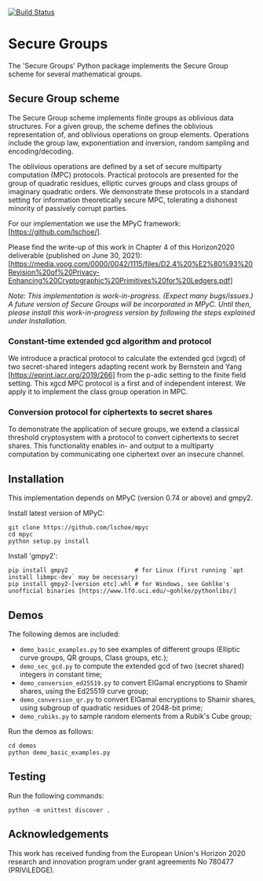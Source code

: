 [![Build Status](https://app.travis-ci.com/toonsegers/sec_groups.svg?branch=master)](https://travis-ci.com/toonsegers/sec_groups)

# Secure Groups
The 'Secure Groups' Python package implements the Secure Group scheme for several mathematical groups.

## Secure Group scheme
The Secure Group scheme implements finite groups as oblivious data structures. For a given group, the scheme defines the oblivious representation of, and oblivious operations on group elements. Operations include the group law, exponentiation and inversion, random sampling and encoding/decoding.

The oblivious operations are defined by a set of secure multiparty computation (MPC) protocols. Practical protocols are presented for the group of quadratic residues, elliptic curves groups and class groups of imaginary quadratic orders. We demonstrate these protocols in a standard setting for information theoretically secure MPC, tolerating a dishonest minority of passively corrupt parties. 

For our implementation we use the MPyC framework: [https://github.com/lschoe/].

Please find the write-up of this work in Chapter 4 of this Horizon2020 deliverable (published on June 30, 2021): [https://media.voog.com/0000/0042/1115/files/D2.4%20%E2%80%93%20Revision%20of%20Privacy-Enhancing%20Cryptographic%20Primitives%20for%20Ledgers.pdf] 

*Note: This implementation is work-in-progress. (Expect many bugs/issues.) A future version of Secure Groups will be incorporated in MPyC. Until then, please install this work-in-progress version by following the steps explained under Installation.*

### Constant-time extended gcd algorithm and protocol
We introduce a practical protocol to calculate the extended gcd (xgcd) of two secret-shared integers adapting recent work by Bernstein and Yang [https://eprint.iacr.org/2019/266] from the p-adic setting to the finite field setting. This xgcd MPC protocol is a first and of independent interest. We apply it to implement the class group operation in MPC.  

### Conversion protocol for ciphertexts to secret shares
To demonstrate the application of secure groups, we extend a classical threshold cryptosystem with a protocol to convert ciphertexts to secret shares. This functionality enables in- and output to a multiparty computation by communicating one ciphertext over an insecure channel. 

## Installation

This implementation depends on MPyC (version 0.74 or above) and gmpy2.

Install latest version of MPyC:

	git clone https://github.com/lschoe/mpyc
	cd mpyc
	python setup.py install

Install 'gmpy2':

	pip install gmpy2   				# for Linux (first running `apt install libmpc-dev` may be necessary)
	pip install gmpy2-[version etc].whl	# for Windows, see Gohlke's unofficial binaries [https://www.lfd.uci.edu/~gohlke/pythonlibs/]

## Demos

The following demos are included:

* `demo_basic_examples.py` to see examples of different groups (Elliptic curve groups, QR groups, Class groups, etc.);
* `demo_sec_gcd.py` to compute the extended gcd of two (secret shared) integers in constant time;
* `demo_conversion_ed25519.py` to convert ElGamal encryptions to Shamir shares, using the Ed25519 curve group;
* `demo_conversion_qr.py` to convert ElGamal encryptions to Shamir shares, using subgroup of quadratic residues of 2048-bit prime;
* `demo_rubiks.py` to sample random elements from a Rubik's Cube group;

Run the demos as follows:

	cd demos
	python demo_basic_examples.py

## Testing

Run the following commands:

	python -m unittest discover .

## Acknowledgements

This work has received funding from the European Union's Horizon 2020 research and innovation program under grant agreements No 780477 (PRIViLEDGE).

